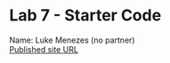 # Lab 7 - Starter Code
Name: Luke Menezes (no partner) <br>
[Published site URL](https://ljmnzs.github.io/Lab7Starter/)